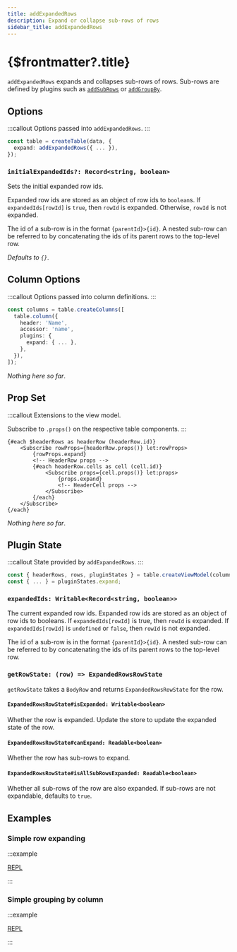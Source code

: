 ```yaml
---
title: addExpandedRows
description: Expand or collapse sub-rows of rows
sidebar_title: addExpandedRows
---
```


<script>
  import { useHljs } from '$lib/utils/useHljs';
  useHljs('ts');
</script>

# {$frontmatter?.title}

`addExpandedRows` expands and collapses sub-rows of rows. Sub-rows are defined by plugins such as [`addSubRows`](add-sub-rows.md) or [`addGroupBy`](add-group-by.md).

## Options

:::callout
Options passed into `addExpandedRows`.
:::

```ts {3}
const table = createTable(data, {
  expand: addExpandedRows({ ... }),
});
```

### `initialExpandedIds?: Record<string, boolean>`

Sets the initial expanded row ids.

Expanded row ids are stored as an object of row ids to `boolean`s. If `expandedIds[rowId]` is `true`, then `rowId` is expanded. Otherwise, `rowId` is not expanded.

The id of a sub-row is in the format `{parentId}>{id}`. A nested sub-row can be referred to by concatenating the ids of its parent rows to the top-level row.

_Defaults to `{}`_.

## Column Options

:::callout
Options passed into column definitions.
:::

```ts {7}
const columns = table.createColumns([
  table.column({
    header: 'Name',
    accessor: 'name',
    plugins: {
      expand: { ... },
    },
  }),
]);
```

_Nothing here so far_.

## Prop Set

:::callout
Extensions to the view model.

Subscribe to `.props()` on the respective table components.
:::

```svelte
{#each $headerRows as headerRow (headerRow.id)}
    <Subscribe rowProps={headerRow.props()} let:rowProps>
        {rowProps.expand}
        <!-- HeaderRow props -->
        {#each headerRow.cells as cell (cell.id)}
            <Subscribe props={cell.props()} let:props>
                {props.expand}
                <!-- HeaderCell props -->
            </Subscribe>
        {/each}
    </Subscribe>
{/each}
```

_Nothing here so far_.

## Plugin State

:::callout
State provided by `addExpandedRows`.
:::

```ts {3}
const { headerRows, rows, pluginStates } = table.createViewModel(columns);
const { ... } = pluginStates.expand;
```

### `expandedIds: Writable<Record<string, boolean>>`

The current expanded row ids. Expanded row ids are stored as an object of row ids to booleans. If `expandedIds[rowId]` is true, then `rowId` is expanded. If `expandedIds[rowId]` is `undefined` or `false`, then `rowId` is not expanded.

The id of a sub-row is in the format `{parentId}>{id}`. A nested sub-row can be referred to by concatenating the ids of its parent rows to the top-level row.

### `getRowState: (row) => ExpandedRowsRowState`

`getRowState` takes a `BodyRow` and returns `ExpandedRowsRowState` for the row.

#### `ExpandedRowsRowState#isExpanded: Writable<boolean>`

Whether the row is expanded. Update the store to update the expanded state of the row.

#### `ExpandedRowsRowState#canExpand: Readable<boolean>`

Whether the row has sub-rows to expand.

#### `ExpandedRowsRowState#isAllSubRowsExpanded: Readable<boolean>`

Whether all sub-rows of the row are also expanded. If sub-rows are not expandable, defaults to `true`.

## Examples

### Simple row expanding

:::example

[REPL](https://svelte.dev/repl/19cdb4899a1b4f4483270b5a50853ad4?version=3.48.0)

<script>
  import SimpleExpandingDemo from './SimpleExpandingDemo.svelte'
</script>
<SimpleExpandingDemo />

:::

### Simple grouping by column

:::example

[REPL](https://svelte.dev/repl/2e94234dadb94884b445ff701ec888ee?version=3.48.0)

<script>
  import SimpleGroupByDemo from './SimpleGroupByDemo.svelte'
</script>
<SimpleGroupByDemo />

:::
